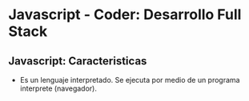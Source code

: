 # Javascript - Coder: Desarrollo Full Stack

## Javascript: Caracteristicas
- Es un lenguaje interpretado. Se ejecuta por medio de un programa interprete (navegador). 

